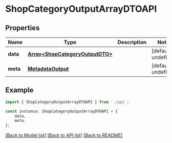 # ShopCategoryOutputArrayDTOAPI


## Properties

Name | Type | Description | Notes
------------ | ------------- | ------------- | -------------
**data** | [**Array&lt;ShopCategoryOutputDTO&gt;**](ShopCategoryOutputDTO.md) |  | [default to undefined]
**meta** | [**MetadataOutput**](MetadataOutput.md) |  | [default to undefined]

## Example

```typescript
import { ShopCategoryOutputArrayDTOAPI } from './api';

const instance: ShopCategoryOutputArrayDTOAPI = {
    data,
    meta,
};
```

[[Back to Model list]](../README.md#documentation-for-models) [[Back to API list]](../README.md#documentation-for-api-endpoints) [[Back to README]](../README.md)
